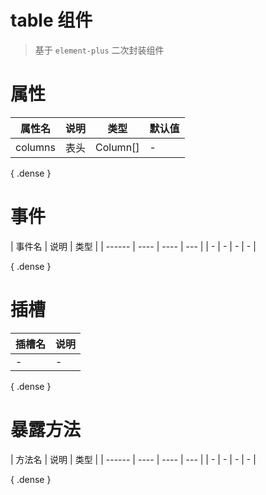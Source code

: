 # table 组件

> 基于 `element-plus` 二次封装组件

# 属性

| 属性名  | 说明 | 类型     | 默认值 |
| ------- | ---- | -------- | ------ |
| columns | 表头 | Column[] | -      |

{ .dense }

# 事件

| 事件名 | 说明 | 类型 |
| ------ | ---- | ---- | --- |
| -      | -    | -    | -   |

{ .dense }

# 插槽

| 插槽名 | 说明 |
| ------ | ---- |
| -      | -    |

{ .dense }

# 暴露方法

| 方法名 | 说明 | 类型 |
| ------ | ---- | ---- | --- |
| -      | -    | -    | -   |

{ .dense }
